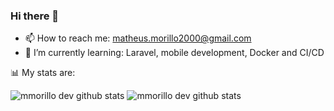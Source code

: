 ### Hi there 👋

<!--
**mmorillodev/mmorillodev** is a ✨ _special_ ✨ repository because its `README.md` (this file) appears on your GitHub profile.

Here are some ideas to get you started:

- 🔭 I’m currently working on ...
- 👯 I’m looking to collaborate on ...
- 🤔 I’m looking for help with ...
- 💬 Ask me about ...
- 😄 Pronouns: ...
- ⚡ Fun fact: ...
-->

- 📫 How to reach me: matheus.morillo2000@gmail.com
- 🌱 I’m currently learning: Laravel, mobile development, Docker and CI/CD

📊 My stats are:

![mmorillo dev github stats](https://github-readme-stats.vercel.app/api?username=mmorillodev&show_icons=true&theme=dracula)
![mmorillo dev github stats](https://github-readme-stats.vercel.app/api/top-langs/?username=mmorillodev&layout=compact&theme=dracula)
